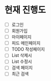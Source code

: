 # 현재 진행도


- [ ]  로그인
- [ ]  회원가입
- [ ] 마이페이지
- [ ] 피드 메인페이지
- [ ] TODO 작성페이지
- [ ] List 삭제시
- [ ] List 수정시
- [ ] 검색 페이지
- [ ] 최근 검색